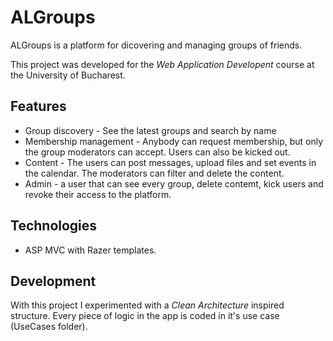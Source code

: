 # ALGroups
ALGroups is a platform for dicovering and managing groups of friends.

This project was developed for the *Web Application Developent* course at the University of Bucharest.

## Features
* Group discovery - See the latest groups and search by name
* Membership management - Anybody can request membership, but only the group moderators can accept. Users can also be kicked out.
* Content - The users can post messages, upload files and set events in the calendar. The moderators can filter and delete the content.
* Admin - a user that can see every group, delete contemt, kick users and revoke their access to the platform.

## Technologies
* ASP MVC with Razer templates.

## Development
With this project I experimented with a *Clean Architecture* inspired structure. Every piece of logic in the app is coded in it's use case (UseCases folder).
